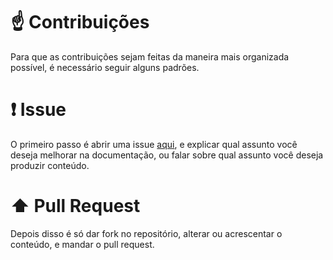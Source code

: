 # :point_up: Contribuições
Para que as contribuições sejam feitas da maneira mais organizada possível, é necessário seguir alguns padrões.

# :heavy_exclamation_mark: Issue
O primeiro passo é abrir uma issue [aqui](https://github.com/baptixta/DOCS/issues), e explicar qual assunto você deseja melhorar na documentação, ou falar sobre qual assunto você deseja produzir conteúdo.

# :arrow_up: Pull Request
Depois disso é só dar fork no repositório, alterar ou acrescentar o conteúdo, e mandar o pull request.
